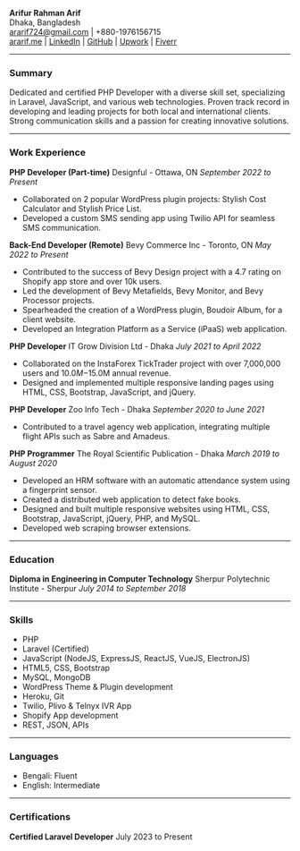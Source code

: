 **Arifur Rahman Arif** <br>
Dhaka, Bangladesh <br>
ararif724@gmail.com | +880-1976156715 <br>
[ararif.me](https://ararif.me) | [LinkedIn](https://www.linkedin.com/in/ararifdotme) | [GitHub](https://github.com/ararif724) | [Upwork](https://www.upwork.com/freelancers/mdarifurrahmana) | [Fiverr](https://www.fiverr.com/arifur724)

---

### Summary

Dedicated and certified PHP Developer with a diverse skill set, specializing in Laravel, JavaScript, and various web technologies. Proven track record in developing and leading projects for both local and international clients. Strong communication skills and a passion for creating innovative solutions.

---

### Work Experience

**PHP Developer (Part-time)**
Designful - Ottawa, ON
*September 2022 to Present*
- Collaborated on 2 popular WordPress plugin projects: Stylish Cost Calculator and Stylish Price List.
- Developed a custom SMS sending app using Twilio API for seamless SMS communication.

**Back-End Developer (Remote)**
Bevy Commerce Inc - Toronto, ON
*May 2022 to Present*
- Contributed to the success of Bevy Design project with a 4.7 rating on Shopify app store and over 10k users.
- Led the development of Bevy Metafields, Bevy Monitor, and Bevy Processor projects.
- Spearheaded the creation of a WordPress plugin, Boudoir Album, for a client website.
- Developed an Integration Platform as a Service (iPaaS) web application.

**PHP Developer**
IT Grow Division Ltd - Dhaka
*July 2021 to April 2022*
- Collaborated on the InstaForex TickTrader project with over 7,000,000 users and $10.0M-$15.0M annual revenue.
- Designed and implemented multiple responsive landing pages using HTML, CSS, Bootstrap, JavaScript, and jQuery.

**PHP Developer**
Zoo Info Tech - Dhaka
*September 2020 to June 2021*
- Contributed to a travel agency web application, integrating multiple flight APIs such as Sabre and Amadeus.

**PHP Programmer**
The Royal Scientific Publication - Dhaka
*March 2019 to August 2020*
- Developed an HRM software with an automatic attendance system using a fingerprint sensor.
- Created a distributed web application to detect fake books.
- Designed and built multiple responsive websites using HTML, CSS, Bootstrap, JavaScript, jQuery, PHP, and MySQL.
- Developed web scraping browser extensions.

---

### Education

**Diploma in Engineering in Computer Technology**
Sherpur Polytechnic Institute - Sherpur
*July 2014 to September 2018*

---

### Skills

- PHP
- Laravel (Certified)
- JavaScript (NodeJS, ExpressJS, ReactJS, VueJS, ElectronJS)
- HTML5, CSS, Bootstrap
- MySQL, MongoDB
- WordPress Theme & Plugin development
- Heroku, Git
- Twilio, Plivo & Telnyx IVR App
- Shopify App development
- REST, JSON, APIs

---

### Languages

- Bengali: Fluent
- English: Intermediate

---

### Certifications

**Certified Laravel Developer**
July 2023 to Present
